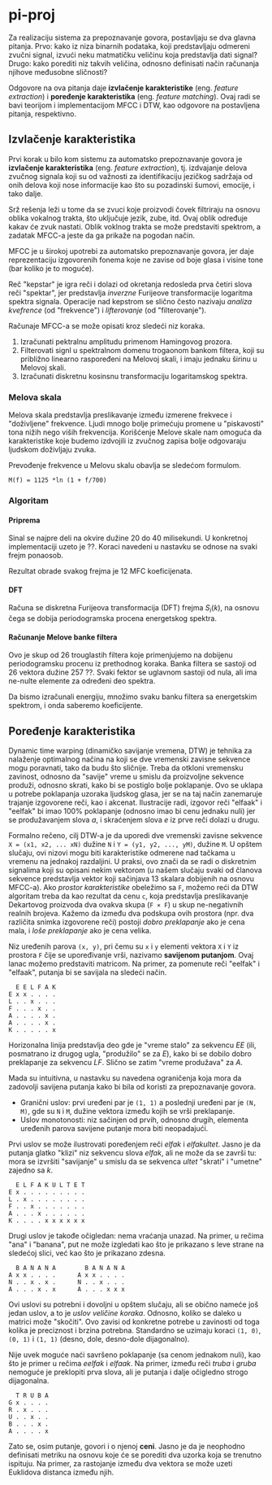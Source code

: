 # pi-proj

Za realizaciju sistema za prepoznavanje govora, postavljaju se dva glavna pitanja. Prvo: kako iz niza binarnih podataka, koji predstavljaju odmereni zvučni signal, izvući neku matmatičku veličinu koja predstavlja dati signal? Drugo: kako porediti niz takvih veličina, odnosno definisati način računanja njihove međusobne sličnosti?

Odgovore na ova pitanja daje **izvlačenje karakteristike** (eng. _feature extraction_) i **poređenje karakteristika** (eng. _feature matching_). Ovaj radi se bavi teorijom i implementacijom MFCC i DTW, kao odgovore na postavljena pitanja, respektivno.

## Izvlačenje karakteristika

Prvi korak u bilo kom sistemu za automatsko prepoznavanje govora je **izvlačenje karakteristika** (eng. _feature extraction_), tj. izdvajanje delova zvučnog signala koji su od važnosti za identifikaciju jezičkog sadržaja od onih delova koji nose informacije kao što su pozadinski šumovi, emocije, i tako dalje.

Srž rešenja leži u tome da se zvuci koje proizvodi čovek filtriraju na osnovu oblika vokalnog trakta, što uključuje jezik, zube, itd. Ovaj oblik određuje kakav će zvuk nastati. Oblik voklnog trakta se može predstaviti spektrom, a zadatak MFCC-a jeste da ga prikaže na pogodan način.

MFCC je u širokoj upotrebi za automatsko prepoznavanje govora, jer daje reprezentaciju izgovorenih fonema koje ne zavise od boje glasa i visine tone (bar koliko je to moguće).

Reč "kepstar" je igra reči i dolazi od okretanja redosleda prva četiri slova reči "spektar", jer predstavlja _inverzne_ Furijeove transformacije logaritma spektra signala. Operacije nad kepstrom se slično često nazivaju _analiza kvefrence_ (od "frekvence") i _lifterovanje_ (od "filterovanje").

Računaje MFCC-a se može opisati kroz sledeći niz koraka.

1. Izračunati pektralnu amplitudu primenom Hamingovog prozora.
2. Filterovati signl u spektralnom domenu trogaonom bankom filtera, koji su približno linearno raspoređeni na Melovoj skali, i imaju jednaku širinu u Melovoj skali.
3. Izračunati diskretnu kosinsnu transformaciju logaritamskog spektra.

### Melova skala

Melova skala predstavlja preslikavanje između izmerene frekvece i "doživljene" frekvence. Ljudi mnogo bolje primećuju promene u "piskavosti" tona nižih nego viših frekvencija. Korišćenje Melove skale nam omoguća da karakteristike koje budemo izdvojili iz zvučnog zapisa bolje odgovaraju ljudskom doživljaju zvuka.

Prevođenje frekvence u Melovu skalu obavlja se sledećom formulom.

```
M(f) = 1125 *ln (1 + f/700)
```

### Algoritam

#### Priprema

Sinal se najpre deli na okvire dužine 20 do 40 milisekundi. U konkretnoj implementaciji uzeto je ??. Koraci navedeni u nastavku se odnose na svaki frejm ponaosob.

Rezultat obrade svakog frejma je 12 MFC koeficijenata.

#### DFT

Računa se diskretna Furijeova transformacija (DFT) frejma $S_i (k)$, na osnovu čega se dobija periodogramska procena energetskog spektra.

#### Računanje Melove banke filtera

Ovo je skup od 26 trouglastih filtera koje primenjujemo na dobijenu periodogramsku procenu iz prethodnog koraka. Banka filtera se sastoji od 26 vektora dužine 257 ??. Svaki fektor se uglavnom sastoji od nula, ali ima ne-nulte elemente za određeni deo spektra.

Da bismo izračunali energiju, množimo svaku banku filtera sa energetskim spektrom, i onda saberemo koeficijente.


## Poređenje karakteristika

Dynamic time warping (dinamičko savijanje vremena, DTW) je tehnika za nalaženje optimalnog načina na koji se dve vremenski zavisne sekvence mogu poravnati, tako da budu što sličnije. Treba da otkloni vremensku zavinost, odnosno da "savije" vreme u smislu da proizvoljne sekvence produži, odnosno skrati, kako bi se postiglo bolje poklapanje. Ovo se uklapa u potrebe poklapanja uzoraka ljudskog glasa, jer se na taj način zanemaruje trajanje izgovorene reči, kao i akcenat. Ilustracije radi, izgovor reči "elfaak" i "eelfak" bi imao 100% poklapanje (odnosno imao bi cenu jednaku nuli) jer se produžavanjem slova _a_, i skraćenjem slova _e_ iz prve reči dolazi u drugu.

Formalno rečeno, cilj DTW-a je da uporedi dve vremenski zavisne sekvence `X = (x1, x2, ... xN)` dužine `N` i `Y = (y1, y2, ..., yM)`, dužine `M`. U opštem slučaju, ovi nizovi mogu biti karakteristike odmerene nad tačkama u vremenu na jednakoj razdaljini. U praksi, ovo znači da se radi o diskretnim signalima koji su opisani nekim vektorom (u našem slučaju svaki od članova sekvence predstavlja vektor koji sačinjava 13 skalara dobijenih na osnovu MFCC-a). Ako _prostor karakteristike_ obeležimo sa `F`, možemo reći da DTW algoritam treba da kao rezultat da cenu `c`, koja predstavlja preslikavanje Dekartovog proizvoda dva ovakva skupa (`F × F`) u skup ne-negativnih realnih brojeva. Kažemo da između dva podskupa ovih prostora (npr. dva različita snimka izgovorene reči) postoji _dobro preklapanje_ ako je cena mala, i _loše preklapanje_ ako je cena velika.

Niz uređenih parova `(x, y)`, pri čemu su `x` i `y` elementi vektora `X` i `Y` iz prostora `F` čije se upoređivanje vrši, nazivamo **savijenom putanjom**. Ovaj lanac možemo predstaviti matricom. Na primer, za pomenute reči "eelfak" i "elfaak", putanja bi se savijala na sledeći način.

```
  E E L F A K
E x x . . . .
L . . x . . .
F . . . x . .
A . . . . x .
A . . . . x .
K . . . . . x
```

Horizonalna linija predstavlja deo gde je "vreme stalo" za sekvencu _EE_ (ili, posmatrano iz drugog ugla, "produžilo" se za _E_), kako bi se dobilo dobro preklapanje za sekvencu _LF_. Slično se zatim "vreme produžava" za _A_.

Mada su intuitivna, u nastavku su navedena ograničenja koja mora da zadovolji savijena putanja kako bi bila od koristi za prepoznavanje govora.

- Granični uslov: prvi uređeni par je `(1, 1)` a poslednji uređeni par je `(N, M)`, gde su `N` i `M`, dužine vektora između kojih se vrši preklapanje.
- Uslov monotonosti: niz sačinjen od prvih, odnosno drugih, elementa uređenih parova savijene putanje mora biti neopadajući.

Prvi uslov se može ilustrovati poređenjem reči _elfak_ i _elfakultet_. Jasno je da putanja glatko "klizi" niz sekvencu slova _elfak_, ali ne može da se završi tu: mora se izvršiti "savijanje" u smislu da se sekvenca _ultet_ "skrati" i "umetne" zajedno sa _k_.

```
  E L F A K U L T E T
E x . . . . . . . . .
L . x . . . . . . . .
F . . x . . . . . . .
A . . . x . . . . . . 
K . . . . x x x x x x
```

Drugi uslov je takođe očigledan: nema vraćanja unazad. Na primer, u rečima "ana" i "banana", put ne može izgledati kao što je prikazano s leve strane na sledećoj slici, već kao što je prikazano zdesna.

```
  B A N A N A        B A N A N A 
A x x . . . .      A x x . . . .
N . . x . x .      N . . x . . .
A . . . x . x      A . . . x x x
```

Ovi uslovi su potrebni i dovoljni u opštem slučaju, ali se obično nameće još jedan uslov, a to je _uslov veličine koraka_. Odnosno, koliko se daleko u matrici može "skočiti". Ovo zavisi od konkretne potrebe u zavinosti od toga kolika je preciznost i brzina potrebna. Standardno se uzimaju koraci `(1, 0)`, `(0, 1)` i `(1, 1)` (desno, dole, desno-dole dijagonalno).

Nije uvek moguće naći savršeno poklapanje (sa cenom jednakom nuli), kao što je primer u rečima _eelfak_ i _elfaak_. Na primer, između reči _truba_ i _gruba_ nemoguće je preklopiti prva slova, ali je putanja i dalje očigledno strogo dijagonalna.

```
  T R U B A
G x . . . .
R . x . . .
U . . x . . 
B . . . x .
A . . . . x
```

Zato se, osim putanje, govori i o njenoj **ceni**. Jasno je da je neophodno definisati metriku na osnovu koje će se porediti dva uzorka koja se trenutno ispituju. Na primer, za rastojanje između dva vektora se može uzeti Euklidova distanca između njih.








